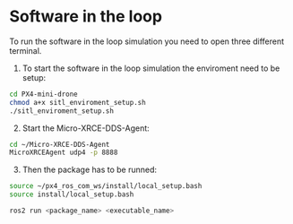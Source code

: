 # Software in the loop

To run the software in the loop simulation you need to open three different terminal.

1) To start the software in the loop simulation the enviroment need to be setup:

```bash
cd PX4-mini-drone
chmod a+x sitl_enviroment_setup.sh
./sitl_enviroment_setup.sh
```

2) Start the Micro-XRCE-DDS-Agent:

``` bash
cd ~/Micro-XRCE-DDS-Agent
MicroXRCEAgent udp4 -p 8888
```

3) Then the package has to be runned:

```bash
source ~/px4_ros_com_ws/install/local_setup.bash
source install/local_setup.bash

ros2 run <package_name> <executable_name>
```
